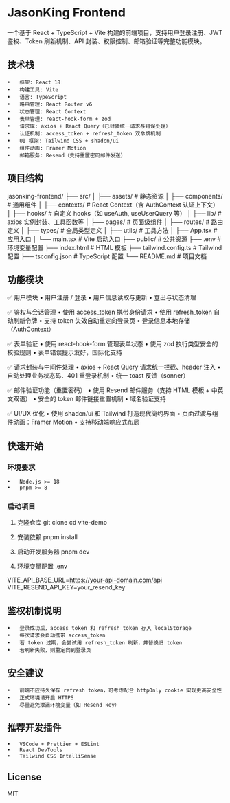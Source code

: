 # JasonKing Frontend

一个基于 React + TypeScript + Vite 构建的前端项目，支持用户登录注册、JWT 鉴权、Token 刷新机制、API 封装、权限控制、邮箱验证等完整功能模块。

## 技术栈
	•	框架: React 18
	•	构建工具: Vite
	•	语言: TypeScript
	•	路由管理: React Router v6
	•	状态管理: React Context
	•	表单管理: react-hook-form + zod
	•	请求库: axios + React Query（已封装统一请求与错误处理）
	•	认证机制: access_token + refresh_token 双令牌机制
	•	UI 框架: Tailwind CSS + shadcn/ui
	•	组件动画: Framer Motion
	•	邮箱服务: Resend（支持重置密码邮件发送）

## 项目结构

jasonking-frontend/
├── src/
│   ├── assets/             # 静态资源
│   ├── components/         # 通用组件
│   ├── contexts/           # React Context（含 AuthContext 认证上下文）
│   ├── hooks/              # 自定义 hooks（如 useAuth, useUserQuery 等）
│   ├── lib/                # axios 实例封装、工具函数等
│   ├── pages/              # 页面级组件
│   ├── routes/             # 路由定义
│   ├── types/              # 全局类型定义
│   ├── utils/              # 工具方法
│   ├── App.tsx             # 应用入口
│   └── main.tsx            # Vite 启动入口
├── public/                 # 公共资源
├── .env                    # 环境变量配置
├── index.html              # HTML 模板
├── tailwind.config.ts      # Tailwind 配置
├── tsconfig.json           # TypeScript 配置
└── README.md               # 项目文档

## 功能模块

✅ 用户模块
	•	用户注册 / 登录
	•	用户信息读取与更新
	•	登出与状态清理

✅ 鉴权与会话管理
	•	使用 access_token 携带身份请求
	•	使用 refresh_token 自动刷新令牌
	•	支持 token 失效自动重定向登录页
	•	登录信息本地存储（AuthContext）

✅ 表单验证
	•	使用 react-hook-form 管理表单状态
	•	使用 zod 执行类型安全的校验规则
	•	表单错误提示友好，国际化支持

✅ 请求封装与中间件处理
	•	axios + React Query 请求统一拦截、header 注入
	•	自动处理业务状态码、401 重登录机制
	•	统一 toast 反馈（sonner）

✅ 邮件验证功能（重置密码）
	•	使用 Resend 邮件服务（支持 HTML 模板 + 中英文双语）
	•	安全的 token 邮件链接重置机制
	•	域名验证支持

✅ UI/UX 优化
	•	使用 shadcn/ui 和 Tailwind 打造现代简约界面
	•	页面过渡与组件动画：Framer Motion
	•	支持移动端响应式布局

## 快速开始

### 环境要求
	•	Node.js >= 18
	•	pnpm >= 8

### 启动项目

1. 克隆仓库
git clone <repository-url>
cd vite-demo

2. 安装依赖
pnpm install

3. 启动开发服务器
pnpm dev

4. 环境变量配置 .env

VITE_API_BASE_URL=https://your-api-domain.com/api
VITE_RESEND_API_KEY=your_resend_key

## 鉴权机制说明
	•	登录成功后，access_token 和 refresh_token 存入 localStorage
	•	每次请求会自动携带 access_token
	•	若 token 过期，会尝试用 refresh_token 刷新，并替换旧 token
	•	若刷新失败，则重定向到登录页

## 安全建议
	•	前端不应持久保存 refresh token，可考虑配合 httpOnly cookie 实现更高安全性
	•	正式环境请开启 HTTPS
	•	尽量避免泄漏环境变量（如 Resend key）

## 推荐开发插件
	•	VSCode + Prettier + ESLint
	•	React DevTools
	•	Tailwind CSS IntelliSense

## License

MIT
